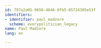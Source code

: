 ```yaml
---
id: 797a2a05-9650-4646-8fb5-05724305e53f
identifiers:
- identifier: paul_madzore
  scheme: everypolitician_legacy
name: Paul Madzore
lang: en

---
```

